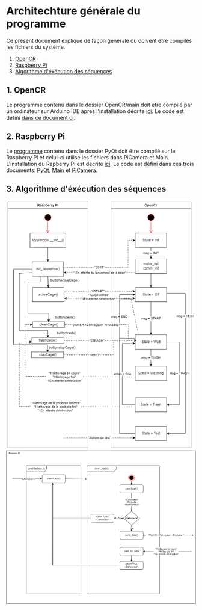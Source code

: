 # Architechture générale du programme

Ce présent document explique de façon générale où doivent être compilés les fichiers du système.

1. [OpenCR](#1-opencr)
2. [Raspberry Pi](#2-raspberry-pi)
3. [Algorithme d'éxécution des séquences](#3-algorithme-déxécution-des-séquences)

## 1. OpenCR

Le programme contenu dans le dossier OpenCR/main doit etre compilé par un ordinateur sur Arduino IDE apres l'installation décrite [ici](../README.md/#311-installation-de-arduino-ide). Le code est défini [dans ce document ci](OpenCR/main/README.md).

## 2. Raspberry Pi

Le [programme](PyQt/userInterface.py) contenu dans le dossier PyQt doit être compilé sur le Raspberry Pi et celui-ci utilise les fichiers dans PiCamera et Main. L'installation du Rapberry Pi est décrite [ici](../README.md/#32-installation-sur-raspberry-pi). Le code est défini dans ces trois documents: [PyQt](PyQt/README.md), [Main](Main/README.md) et [PiCamera](PiCamera/README.md).


## 3. Algorithme d'éxécution des séquences

<img src="../Documentation/Images/flowchart.png">

<img src="../Documentation/Images/Algo_PI_Camera.png">

